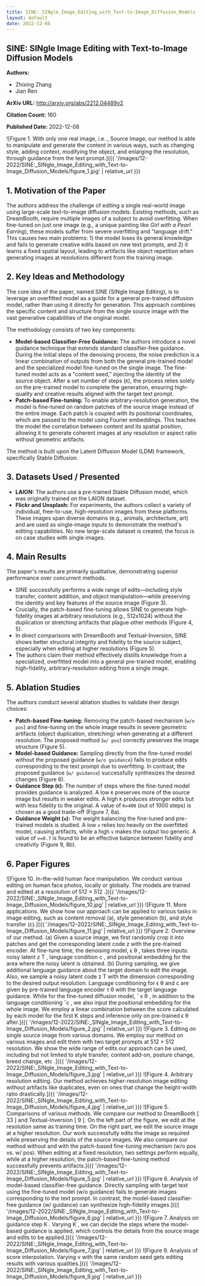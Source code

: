 ```yaml
---
title: SINE:_SINgle_Image_Editing_with_Text-to-Image_Diffusion_Models
layout: default
date: 2022-12-08
---
```

## SINE: SINgle Image Editing with Text-to-Image Diffusion Models
**Authors:**
- Zhixing Zhang
- Jian Ren

**ArXiv URL:** http://arxiv.org/abs/2212.04489v2

**Citation Count:** 160

**Published Date:** 2022-12-08

![Figure 1. With only one real image, i.e. , Source Image, our method is able to manipulate and generate the content in various ways, such as changing style, adding context, modifying the object, and enlarging the resolution, through guidance from the text prompt.]({{ '/images/12-2022/SINE:_SINgle_Image_Editing_with_Text-to-Image_Diffusion_Models/figure_1.jpg' | relative_url }})
## 1. Motivation of the Paper
The authors address the challenge of editing a single real-world image using large-scale text-to-image diffusion models. Existing methods, such as DreamBooth, require multiple images of a subject to avoid overfitting. When fine-tuned on just one image (e.g., a unique painting like *Girl with a Pearl Earring*), these models suffer from severe overfitting and "language drift." This causes two main problems: 1) the model loses its general knowledge and fails to generate creative edits based on new text prompts, and 2) it learns a fixed spatial layout, leading to artifacts like object repetition when generating images at resolutions different from the training image.

## 2. Key Ideas and Methodology
The core idea of the paper, named SINE (SINgle Image Editing), is to leverage an overfitted model as a guide for a general pre-trained diffusion model, rather than using it directly for generation. This approach combines the specific content and structure from the single source image with the vast generative capabilities of the original model.

The methodology consists of two key components:
*   **Model-based Classifier-Free Guidance:** The authors introduce a novel guidance technique that extends standard classifier-free guidance. During the initial steps of the denoising process, the noise prediction is a linear combination of outputs from both the general pre-trained model and the specialized model fine-tuned on the single image. The fine-tuned model acts as a "content seed," injecting the identity of the source object. After a set number of steps (`K`), the process relies solely on the pre-trained model to complete the generation, ensuring high-quality and creative results aligned with the target text prompt.
*   **Patch-based Fine-tuning:** To enable arbitrary-resolution generation, the model is fine-tuned on random patches of the source image instead of the entire image. Each patch is coupled with its positional coordinates, which are passed to the model using Fourier embeddings. This teaches the model the correlation between content and its spatial position, allowing it to generate coherent images at any resolution or aspect ratio without geometric artifacts.

The method is built upon the Latent Diffusion Model (LDM) framework, specifically Stable Diffusion.

## 3. Datasets Used / Presented
*   **LAION:** The authors use a pre-trained Stable Diffusion model, which was originally trained on the LAION dataset.
*   **Flickr and Unsplash:** For experiments, the authors collect a variety of individual, free-to-use, high-resolution images from these platforms. These images span diverse domains (e.g., animals, architecture, art) and are used as single-image inputs to demonstrate the method's editing capabilities. No new large-scale dataset is created; the focus is on case studies with single images.

## 4. Main Results
The paper's results are primarily qualitative, demonstrating superior performance over concurrent methods.
*   SINE successfully performs a wide range of edits—including style transfer, content addition, and object manipulation—while preserving the identity and key features of the source image (Figure 3).
*   Crucially, the patch-based fine-tuning allows SINE to generate high-fidelity images at arbitrary resolutions (e.g., 512x1024) without the duplication or stretching artifacts that plague other methods (Figure 4, 5).
*   In direct comparisons with DreamBooth and Textual-Inversion, SINE shows better structural integrity and fidelity to the source subject, especially when editing at higher resolutions (Figure 5).
*   The authors claim their method effectively distills knowledge from a specialized, overfitted model into a general pre-trained model, enabling high-fidelity, arbitrary-resolution editing from a single image.

## 5. Ablation Studies
The authors conduct several ablation studies to validate their design choices:
*   **Patch-based Fine-tuning:** Removing the patch-based mechanism (`w/o pos`) and fine-tuning on the whole image results in severe geometric artifacts (object duplication, stretching) when generating at a different resolution. The proposed method (`w/ pos`) correctly preserves the image structure (Figure 5).
*   **Model-based Guidance:** Sampling directly from the fine-tuned model without the proposed guidance (`w/o guidance`) fails to produce edits corresponding to the text prompt due to overfitting. In contrast, the proposed guidance (`w/ guidance`) successfully synthesizes the desired changes (Figure 6).
*   **Guidance Step (`K`):** The number of steps where the fine-tuned model provides guidance is analyzed. A low `K` preserves more of the source image but results in weaker edits. A high `K` produces stronger edits but with less fidelity to the original. A value of `K=400` (out of 1000 steps) is chosen as a good trade-off (Figure 7, 8a).
*   **Guidance Weight (`v`):** The weight balancing the fine-tuned and pre-trained models is studied. A low `v` relies too heavily on the overfitted model, causing artifacts, while a high `v` makes the output too generic. A value of `v=0.7` is found to be an effective balance between fidelity and creativity (Figure 9, 8b).

## 6. Paper Figures
![Figure 10. In-the-wild human face manipulation. We conduct various editing on human face photos, locally or globally. The models are trained and edited at a resolution of 512 × 512 .]({{ '/images/12-2022/SINE:_SINgle_Image_Editing_with_Text-to-Image_Diffusion_Models/figure_10.jpg' | relative_url }})
![Figure 11. More applications. We show how our approach can be applied to various tasks in image editing, such as content removal (a), style generation (b), and style transfer (c).]({{ '/images/12-2022/SINE:_SINgle_Image_Editing_with_Text-to-Image_Diffusion_Models/figure_11.jpg' | relative_url }})
![Figure 2. Overview of our method. (a) Given a source image, we first randomly crop it into patches and get the corresponding latent code z with the pre-trained encoder. At fine-tune time, the denoising model, ϵ θ , takes three inputs: noisy latent z T , language condition c , and positional embedding for the area where the noisy latent is obtained. (b) During sampling, we give additional language guidance about the target domain to edit the image. Also, we sample a noisy latent code z T with the dimension corresponding to the desired output resolution. Language conditioning for ϵ θ and c are given by pre-trained language encoder τ θ with the target language guidance. While for the fine-tuned diffusion model, ˆ ϵ θ , in addition to the language conditioning ˆc , we also input the positional embedding for the whole image. We employ a linear combination between the score calculated by each model for the first K steps and inference only on pre-trained ϵ θ after.]({{ '/images/12-2022/SINE:_SINgle_Image_Editing_with_Text-to-Image_Diffusion_Models/figure_2.jpg' | relative_url }})
![Figure 3. Editing on single source image from various domains. We employ our method on various images and edit them with two target prompts at 512 × 512 resolution. We show the wide range of edits our approach can be used, including but not limited to style transfer, content add-on, posture change, breed change, etc .]({{ '/images/12-2022/SINE:_SINgle_Image_Editing_with_Text-to-Image_Diffusion_Models/figure_3.jpg' | relative_url }})
![Figure 4. Arbitrary resolution editing. Our method achieves higher-resolution image editing without artifacts like duplicates, even on ones that change the height-width ratio drastically.]({{ '/images/12-2022/SINE:_SINgle_Image_Editing_with_Text-to-Image_Diffusion_Models/figure_4.jpg' | relative_url }})
![Figure 5. Comparisons of various methods. We compare our method to DreamBooth [ 33 ] and Textual-Inversion [ 9 ]. On the left part of the figure, we edit at the resolution same as training time. On the right part, we edit the source image at a higher resolution. Our work successfully edits the image as required while preserving the details of the source images. We also compare our method without and with the patch-based fine-tuning mechanism (w/o pos vs. w/ pos). When editing at a fixed resolution, two settings perform equally, while at a higher resolution, the patch-based fine-tuning method successfully prevents artifacts.]({{ '/images/12-2022/SINE:_SINgle_Image_Editing_with_Text-to-Image_Diffusion_Models/figure_5.jpg' | relative_url }})
![Figure 6. Analysis of model-based classifier-free guidance. Directly sampling with target text using the fine-tuned model (w/o guidance) fails to generate images corresponding to the text prompt. In contrast, the model-based classifier-free guidance (w/ guidance) can synthesize high-fidelity images.]({{ '/images/12-2022/SINE:_SINgle_Image_Editing_with_Text-to-Image_Diffusion_Models/figure_6.jpg' | relative_url }})
![Figure 7. Analysis on guidance step K . Varying K , we can decide the steps where the model-based guidance is applied, which controls the details from the source image and edits to be applied.]({{ '/images/12-2022/SINE:_SINgle_Image_Editing_with_Text-to-Image_Diffusion_Models/figure_7.jpg' | relative_url }})
![Figure 9. Analysis of score interpolation. Varying v with the same random seed gets editing results with various qualities.]({{ '/images/12-2022/SINE:_SINgle_Image_Editing_with_Text-to-Image_Diffusion_Models/figure_9.jpg' | relative_url }})
